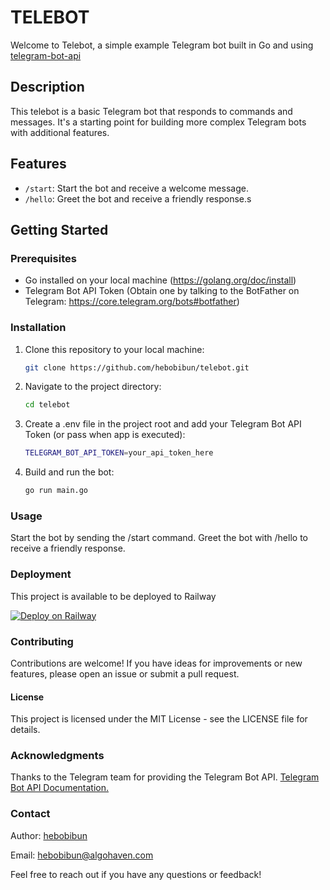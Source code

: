 # TELEBOT

Welcome to Telebot, a simple example Telegram bot built in Go and using [telegram-bot-api](https://github.com/go-telegram-bot-api/telegram-bot-api)

## Description

This telebot is a basic Telegram bot that responds to commands and messages. It's a starting point for building more complex Telegram bots with additional features.

## Features

- `/start`: Start the bot and receive a welcome message.
- `/hello`: Greet the bot and receive a friendly response.s

## Getting Started

### Prerequisites

- Go installed on your local machine (https://golang.org/doc/install)
- Telegram Bot API Token (Obtain one by talking to the BotFather on Telegram: https://core.telegram.org/bots#botfather)

### Installation

1. Clone this repository to your local machine:

   ```bash
   git clone https://github.com/hebobibun/telebot.git
2. Navigate to the project directory:
    ```bash
    cd telebot
3. Create a .env file in the project root and add your Telegram Bot API Token (or pass when app is executed):
    ```bash
    TELEGRAM_BOT_API_TOKEN=your_api_token_here
4. Build and run the bot:
    ```bash
    go run main.go

### Usage
Start the bot by sending the /start command.
Greet the bot with /hello to receive a friendly response.

### Deployment
This project is available to be deployed to Railway

[![Deploy on Railway](https://railway.app/button.svg)](https://railway.app?referralCode=hebobibun)

### Contributing
Contributions are welcome! If you have ideas for improvements or new features, please open an issue or submit a pull request.

#### License
This project is licensed under the MIT License - see the LICENSE file for details.

### Acknowledgments
Thanks to the Telegram team for providing the Telegram Bot API.
[Telegram Bot API Documentation.](https://core.telegram.org/bots/api)

### Contact
Author: [hebobibun](https://github.com/hebobibun)

Email: [hebobibun@algohaven.com](mailto:hebobibun@algohaven.com)

Feel free to reach out if you have any questions or feedback!
